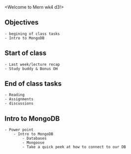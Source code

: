<Welcome to Mern wk4 d3!>

## Objectives
    - begining of class tasks
    - Intro to MongoDB

## Start of class
    - Last week/lecture recap
    - Study buddy & Bonus OH

## End of class tasks
    - Reading 
    - Assignments
    - discussions

## Intro to MongoDB
    - Power point
        - Intro to MongoDB
            - Databases
            - Mongoose
            - Take a quick peek at how to connect to our DB